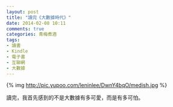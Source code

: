 ```yaml
---
layout: post
title: "讀完《大數據時代》"
date: 2014-02-08 10:11
comments: true
categories: 青梅煮酒
tags:
- 讀書
- Kindle
- 電子書
- 互聯網
- 大數據
---
```


{% img http://pic.yupoo.com/leninlee/DwnY4bqO/medish.jpg %}

讀完，我首先感到的不是大數據有多可愛，而是有多可怕。
